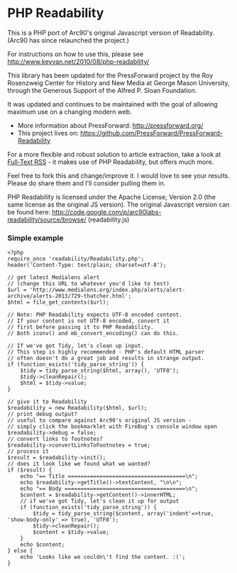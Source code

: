 PHP Readability
================

This is a PHP port of Arc90's original Javascript version of Readability. (Arc90 has since relaunched the project.)

For instructions on how to use this, please see <http://www.keyvan.net/2010/08/php-readability/>

This library has been updated for the PressForward project by the Roy Rosenzweig Center for History and New Media at George Mason University, through the Generous Support of the Alfred P. Sloan Foundation. 

It was updated and continues to be maintained with the goal of allowing maximum use on a changing modern web.
 - More information about PressForward: http://pressforward.org/
 - This project lives on: https://github.com/PressForward/PressForward-Readability

For a more flexible and robust solution to article extraction, take a look at [Full-Text RSS](http://fivefilters.org/content-only/) - it makes use of PHP Readability, but offers much more.

Feel free to fork this and change/improve it. I would love to see your results. Please do share them and I'll consider pulling them in.

PHP Readability is licensed under the Apache License, Version 2.0 (the same license as the original JS version). The original Javascript version can be found here: <http://code.google.com/p/arc90labs-readability/source/browse/> (readability.js)

### Simple example

	<?php
	require_once 'readability/Readability.php';
	header('Content-Type: text/plain; charset=utf-8');

	// get latest Medialens alert 
	// (change this URL to whatever you'd like to test)
	$url = 'http://www.medialens.org/index.php/alerts/alert-archive/alerts-2013/729-thatcher.html';
	$html = file_get_contents($url);

	// Note: PHP Readability expects UTF-8 encoded content.
	// If your content is not UTF-8 encoded, convert it 
	// first before passing it to PHP Readability. 
	// Both iconv() and mb_convert_encoding() can do this.

	// If we've got Tidy, let's clean up input.
	// This step is highly recommended - PHP's default HTML parser
	// often doesn't do a great job and results in strange output.
	if (function_exists('tidy_parse_string')) {
		$tidy = tidy_parse_string($html, array(), 'UTF8');
		$tidy->cleanRepair();
		$html = $tidy->value;
	}

	// give it to Readability
	$readability = new Readability($html, $url);
	// print debug output? 
	// useful to compare against Arc90's original JS version - 
	// simply click the bookmarklet with FireBug's console window open
	$readability->debug = false;
	// convert links to footnotes?
	$readability->convertLinksToFootnotes = true;
	// process it
	$result = $readability->init();
	// does it look like we found what we wanted?
	if ($result) {
		echo "== Title =====================================\n";
		echo $readability->getTitle()->textContent, "\n\n";
		echo "== Body ======================================\n";
		$content = $readability->getContent()->innerHTML;
		// if we've got Tidy, let's clean it up for output
		if (function_exists('tidy_parse_string')) {
			$tidy = tidy_parse_string($content, array('indent'=>true, 'show-body-only' => true), 'UTF8');
			$tidy->cleanRepair();
			$content = $tidy->value;
		}
		echo $content;
	} else {
		echo 'Looks like we couldn\'t find the content. :(';
	}

